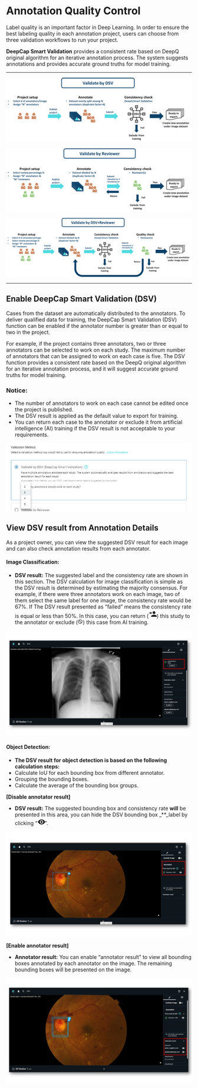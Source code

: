 # Annotation Quality Control

Label quality is an important factor in Deep Learning. In order to ensure the best labeling quality in each annotation project, users can choose from three validation workflows to run your project.

**DeepCap Smart Validation** provides a consistent rate based on DeepQ original algorithm for an iterative annotation process. The system suggests annotations and provides accurate ground truths for model training.

***

![validation workflow by DeepCap Smart Validation (DSV)](../../../.gitbook/assets/con-3-1-5.png)

![validation workflow performed only by reviewers](../../../.gitbook/assets/con-3-1-6.png)

![a hybrid method that combines DSV & reviewe mechanism](../../../.gitbook/assets/con-3-1-7.png)

***

## Enable DeepCap Smart Validation (DSV)

Cases from the dataset are automatically distributed to the annotators. To deliver qualified data for training, the DeepCap Smart Validation (DSV) function can be enabled if the annotator number is greater than or equal to two in the project.

For example, if the project contains three annotators, two or three annotators can be selected to work on each study. The maximum number of annotators that can be assigned to work on each case is five. The DSV function provides a consistent rate based on the DeepQ original algorithm for an iterative annotation process, and it will suggest accurate ground truths for model training.

### **Notice:**

* The number of annotators to work on each case cannot be edited once the project is published.
* The DSV result is applied as the default value to export for training.
* You can return each case to the annotator or exclude it from artificial intelligence (AI) training if the DSV result is not acceptable to your requirements.

![](../../../.gitbook/assets/DSV.png)

## View DSV result from Annotation Details

As a project owner, you can view the suggested DSV result for each image and can also check annotation results from each annotator.

#### Image Classification:

* **DSV result:** The suggested label and the consistency rate are shown in this section. The DSV calculation for image classification is simple as the DSV result is determined by estimating the majority consensus. For example, if there were three annotators work on each image, two of them select the same label for one image, the consistency rate would be 67%. If The DSV result presented as “failed” means the consistency rate is equal or less than 50%. In this case, you can return (![](../../../.gitbook/assets/con-icon-21.png)) this study to the annotator or exclude (![](../../../.gitbook/assets/con-icon-9.png)) this case from AI training.

![](../../../.gitbook/assets/classification.jpg)

#### Object Detection:

* **The DSV result for object detection is based on the following calculation steps:**
* Calculate IoU for each bounding box from different annotator.
* Grouping the bounding boxes.
* Calculate the average of the bounding box groups.

**\[Disable annotator result]**

* **DSV result:** The suggested bounding box and consistency rate **will** be presented in this area, you can hide the DSV bounding box \_\*\*\_label by clicking “![](../../../.gitbook/assets/con-icon-23.png)”.

![](../../../.gitbook/assets/detection1.jpg)

**\[Enable annotator result]**

* **Annotator result:** You can enable “annotator result” to view all bounding boxes annotated by each annotator on the image. The remaining bounding boxes will be presented on the image.

![](../../../.gitbook/assets/detection2.jpg)
